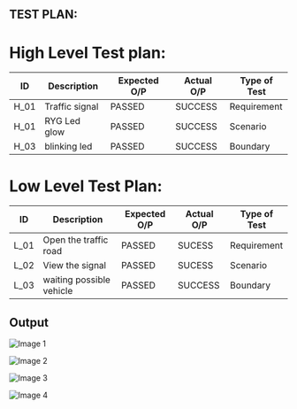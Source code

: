 ## TEST PLAN:
# High Level Test plan:
| ID    | Description                             | Expected O/P | Actual O/P | Type of Test |
|-------|-----------------------------------------| ------------ | ---------- | ------------ |
| H_01  |Traffic signal                   |PASSED        |SUCCESS     | Requirement  |
| H_01  |RYG Led glow                      |PASSED        |SUCCESS     | Scenario     |
| H_03  | blinking led             |PASSED        |SUCCESS     | Boundary     |


# Low Level Test Plan:
| ID    | Description           | Expected O/P | Actual O/P | Type of Test | 
|-------|-----------------------| ------------ | -----------| ------------ |
| L_01  |Open the traffic road         | PASSED       |SUCESS      | Requirement  |
| L_02  |View the signal | PASSED       |SUCESS      | Scenario     |
| L_03  |waiting possible vehicle     | PASSED       |SUCCESS     | Boundary     |

## Output
![Image 1](https://user-images.githubusercontent.com/94268410/144395120-d14580ec-b9d1-4bac-a0a6-c261282a1526.png)

![Image 2](https://user-images.githubusercontent.com/94268410/144395159-0cc78581-c3bd-4bd2-ba43-5a894c7a9c50.png)

![Image 3](https://user-images.githubusercontent.com/94268410/144396972-96f502b8-1d82-4a7d-8ff1-b5f6b5889acb.png)

![Image 4](https://user-images.githubusercontent.com/94268410/144397073-08856bd2-b9cd-48d7-8aba-71f1b1a22049.png)



